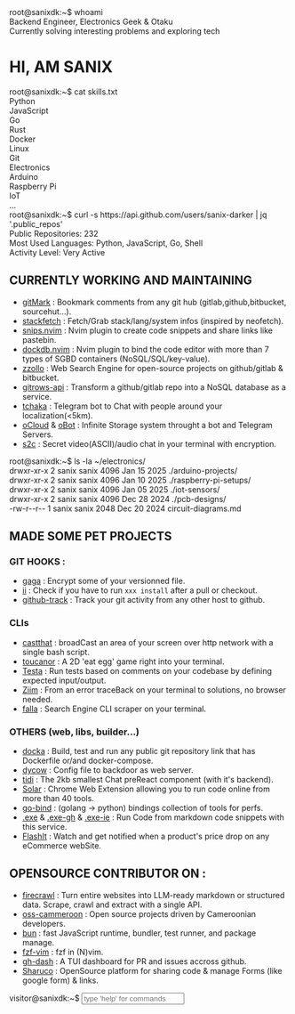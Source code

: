 <div id="index">
<div class="terminal-section">
    <div class="command-line">
        <span class="prompt">root@sanixdk:~$</span>
        <span class="command">whoami</span>
    </div>
    <div class="output">
        <span class="status-indicator status-online"></span>Backend Engineer, Electronics Geek & Otaku<br>
        <span class="status-indicator status-busy"></span>Currently solving interesting problems and exploring tech
    </div>
</div>

<h1 class='typing'> HI, AM SANIX </h1>

<div class="terminal-section">
    <div class="command-line">
        <span class="prompt">root@sanixdk:~$</span>
        <span class="command">cat skills.txt</span>
    </div>
    <div class="output">
        <div class="skills-grid">
            <div class="skill-item">Python</div>
            <div class="skill-item">JavaScript</div>
            <div class="skill-item">Go</div>
            <div class="skill-item">Rust</div>
            <div class="skill-item">Docker</div>
            <div class="skill-item">Linux</div>
            <div class="skill-item">Git</div>
            <div class="skill-item">Electronics</div>
            <div class="skill-item">Arduino</div>
            <div class="skill-item">Raspberry Pi</div>
            <div class="skill-item">IoT</div>
            <div class="skill-item">...</div>
        </div>
    </div>
</div>

<div class="terminal-section">
    <div class="command-line">
        <span class="prompt">root@sanixdk:~$</span>
        <span class="command">curl -s https://api.github.com/users/sanix-darker | jq '.public_repos'</span>
    </div>
    <div class="output">
        Public Repositories: 232<br>
        Most Used Languages: Python, JavaScript, Go, Shell<br>
        <div class="progress-bar">
            <div class="progress-fill" style="width: 92%;"></div>
        </div>
        Activity Level: Very Active
    </div>
</div>

<h2>CURRENTLY WORKING AND MAINTAINING</h2>
<ul>
<li><a href="https://github.com/Sanix-Darker/gitmark">gitMark</a> : Bookmark comments from any git hub (gitlab,github,bitbucket, sourcehut...).</li>
<li><a href="https://github.com/Sanix-Darker/stackfetch">stackfetch</a> : Fetch/Grab stack/lang/system infos (inspired by neofetch).</li>
<li><a href="https://github.com/Sanix-Darker/snips.nvim">snips.nvim</a> : Nvim plugin to create code snippets and share links like pastebin.</li>
<li><a href="https://github.com/Sanix-Darker/dockdb.nvim">dockdb.nvim</a> : Nvim plugin to bind the code editor with more than 7 types of SGBD containers (NoSQL/SQL/key-value).</li>
<li><a href="https://github.com/Sanix-Darker/zzollo">zzollo</a> : Web Search Engine for open-source projects on github/gitlab & bitbucket.</li>
<li><a href="https://github.com/Sanix-Darker/gitrowspack-api">gitrows-api</a> : Transform a github/gitlab repo into a NoSQL database as a service.</li>
<li><a href="https://github.com/Sanix-Darker/tchaka">tchaka</a> : Telegram bot to Chat with people around your localization(&lt;5km).</li>
<li><a href="https://github.com/Sanix-Darker/ocloud">oCloud</a> & <a href="https://github.com/Sanix-Darker/obot">oBot</a> : Infinite Storage system throught a bot and Telegram Servers.</li>
<li><a href="https://github.com/sanix-darker/s2c">s2c</a> : Secret video(ASCII)/audio chat in your terminal with encryption.</li>
</ul>

<div class="terminal-section">
    <div class="command-line">
        <span class="prompt">root@sanixdk:~$</span>
        <span class="command">ls -la ~/electronics/</span>
    </div>
    <div class="output">
        drwxr-xr-x 2 sanix sanix 4096 Jan 15 2025 ./arduino-projects/<br>
        drwxr-xr-x 2 sanix sanix 4096 Jan 10 2025 ./raspberry-pi-setups/<br>
        drwxr-xr-x 2 sanix sanix 4096 Jan 05 2025 ./iot-sensors/<br>
        drwxr-xr-x 2 sanix sanix 4096 Dec 28 2024 ./pcb-designs/<br>
        -rw-r--r-- 1 sanix sanix 2048 Dec 20 2024 circuit-diagrams.md
    </div>
</div>

<h2>MADE SOME <strong>PET</strong> PROJECTS</h2>
<h3>GIT HOOKS :</h3>
<ul>
<li><a href="https://github.com/Sanix-Darker/gaga">gaga</a> : Encrypt some of your versionned file.</li>
<li><a href="https://github.com/sanix-darker/ii">ii</a> : Check if you have to run <code>xxx install</code> after a pull or checkout.</li>
<li><a href="https://github.com/sanix-darker/github-track">github-track</a> : Track your git activity from any other host to github.</li>
</ul>
<h3>CLIs</h3>
<ul>
<li><a href="https://github.com/Sanix-Darker/castthat">castthat</a> : broadCast an area of your screen over http network with a single bash script.</li>
<li><a href="https://github.com/Sanix-Darker/toucanor">toucanor</a> : A 2D 'eat egg' game right into your terminal.</li>
<li><a href="https://github.com/Sanix-Darker/testa">Testa</a> : Run tests based on comments on your codebase by defining expected input/output.</li>
<li><a href="https://github.com/Sanix-Darker/ziim">Ziim</a> : From an error traceBack on your terminal to solutions, no browser needed.</li>
<li><a href="https://github.com/Sanix-Darker/falla">falla</a> : Search Engine CLI scraper on your terminal.</li>
</ul>
<h3>OTHERS (web, libs, builder...)</h3>
<ul>
<li><a href="https://github.com/Sanix-Darker/docka">docka</a> : Build, test and run any public git repository link that has Dockerfile or/and docker-compose.</li>
<li><a href="https://github.com/Sanix-Darker/dycow">dycow</a> : Config file to backdoor as web server.</li>
<li><a href="https://github.com/Sanix-Darker/tidi">tidi</a> : The 2kb smallest Chat preReact component (with it's backend).</li>
<li><a href="https://github.com/Sanix-Darker/solar">Solar</a> : Chrome Web Extension allowing you to run code online from more than 40 tools.</li>
<li><a href="https://github.com/Sanix-Darker/go_bind">go-bind</a> : (golang -> python) bindings collection of tools for perfs.</li>
<li><a href="https://github.com/Sanix-Darker/.exe">.exe</a> & <a href="https://github.com/Sanix-Darker/d-exe-action">.exe-gh</a> & <a href="https://github.com/Sanix-Darker/d-exe-action-example">.exe-ie</a> : Run Code from markdown code snippets with this service.</li>
<li><a href="https://github.com/Sanix-Darker/flashit">FlashIt</a> : Watch and get notified when a product's price drop on any eCommerce webSite.</li>
</ul>

<h2>OPENSOURCE CONTRIBUTOR ON :</h2>
<ul>
<li><a href="https://github.com/mendableai/firecrawl">firecrawl</a> : Turn entire websites into LLM-ready markdown or structured data. Scrape, crawl and extract with a single API.</li>
<li><a href="https://github.com/osscameroon">oss-cammeroon</a> :  Open source projects driven by Cameroonian developers.</li>
<li><a href="https://github.com/oven-sh/bun">bun</a> : fast JavaScript runtime, bundler, test runner, and package manage.</li>
<li><a href="https://github.com/junegunn/fzf.vim">fzf-vim</a> : fzf in (N)vim.</li>
<li><a href="https://github.com/dlvhdr/gh-dash">gh-dash</a> : A TUI dashboard for PR and issues accross github.</li>
<li><a href="https://github.com/ln-dev7/sharuco">Sharuco</a> : OpenSource platform for sharing code & manage Forms (like google form) & links.</li>
</ul>

<div class="interactive-terminal">
    <div class="command-line">
        <span class="prompt">visitor@sanixdk:~$</span>
        <input type="text" class="terminal-input" id="terminalInput" placeholder="type 'help' for commands" autocomplete="off">
    </div>
    <div id="terminalOutput"></div>
</div>

<script>
    // Interactive Terminal
    const terminalInput = document.getElementById('terminalInput');
    const terminalOutput = document.getElementById('terminalOutput');

    const commands = {
        help: 'Available commands: help, about, skills, projects, electronics, contact, clear, whoami, uptime',
        about: 'Backend Engineer passionate about solving interesting problems, building tools, and exploring electronics.',
        skills: 'Python, JavaScript, Go, Rust, Docker, Linux, Neovim, Git, Electronics, Arduino, Raspberry Pi, IoT',
        projects: 'gitMark, stackfetch, snips.nvim, dockdb.nvim, zzollo, gitrows-api, tchaka, oCloud/oBot, s2c',
        electronics: 'Arduino projects, Raspberry Pi setups, IoT sensors, PCB designs, circuit prototyping',
        contact: 'GitHub: github.com/sanix-darker | Telegram: @sanixdarker | Email: s4nixdk@gmail.com',
        clear: '',
        whoami: 'sanix - Backend Engineer, Electronics Geek & Otaku',
        uptime: 'System uptime: Always learning, always building'
    };

    if (terminalInput) {
        terminalInput.addEventListener('keypress', function(e) {
            if (e.key === 'Enter') {
                const command = this.value.trim().toLowerCase();
                const output = document.createElement('div');
                output.style.marginBottom = '10px';
                output.style.color = 'var(--text-secondary)';

                if (command === 'clear') {
                    terminalOutput.innerHTML = '';
                } else if (commands[command]) {
                    output.innerHTML = `<span style="color: var(--text-muted);">visitor@sanixdk:~$</span> ${this.value}<br>${commands[command]}`;
                    terminalOutput.appendChild(output);
                } else if (command) {
                    output.innerHTML = `<span style="color: var(--text-muted);">visitor@sanixdk:~$</span> ${this.value}<br><span style="color: var(--text-muted);">command not found: ${command}</span>`;
                    terminalOutput.appendChild(output);
                }

                this.value = '';
                terminalOutput.scrollTop = terminalOutput.scrollHeight;
            }
        });
    }

    // Real GitHub API calls and dynamic data
    async function fetchGitHubData() {
        try {
            // Fetch user data
            const userResponse = await fetch('https://api.github.com/users/sanix-darker');
            const userData = await userResponse.json();

            // Update public repos count
            const reposElement = document.querySelector('.github-stats .output');
            if (reposElement && userData.public_repos) {
                reposElement.innerHTML = `
                    Public Repositories: ${userData.public_repos}<br>
                    Followers: ${userData.followers} | Following: ${userData.following}<br>
                    <div class="progress-bar">
                        <div class="progress-fill" style="width: ${Math.min(userData.public_repos, 100)}%;"></div>
                    </div>
                    Activity Level: Very Active
                `;
            }

            // Fetch recent repositories for electronics section
            const reposResponse = await fetch('https://api.github.com/users/sanix-darker/repos?sort=updated&per_page=5');
            const reposData = await reposResponse.json();

            // Update electronics section with recent repos
            const electronicsElement = document.querySelector('.electronics-section .output');
            if (electronicsElement && reposData.length > 0) {
                let reposList = '';
                reposData.forEach(repo => {
                    const updatedDate = new Date(repo.updated_at).toLocaleDateString('en-US', {
                        month: 'short',
                        day: '2-digit'
                    });
                    const language = repo.language || 'Unknown';
                    reposList += `drwxr-xr-x 2 sanix sanix 4096 ${updatedDate} ./${repo.name}/ [${language}]<br>`;
                });
                electronicsElement.innerHTML = reposList;
            }

        } catch (error) {
            console.error('Error fetching GitHub data:', error);
        }
    }

    // Fetch WakaTime stats from profile README
    async function fetchWakaTimeStats() {
        try {
            const response = await fetch('https://raw.githubusercontent.com/Sanix-Darker/sanix-darker/refs/heads/master/README.md');
            const readmeText = await response.text();

            // Extract WakaTime section
            const wakaStart = readmeText.indexOf('<!--START_SECTION:waka-->');
            const wakaEnd = readmeText.indexOf('<!--END_SECTION:waka-->');

            if (wakaStart !== -1 && wakaEnd !== -1) {
                const wakaSection = readmeText.substring(wakaStart, wakaEnd);

                // Parse coding time
                const codingTimeMatch = wakaSection.match(/Coding time : (.+?)\./);
                const codingTime = codingTimeMatch ? codingTimeMatch[1] : '1 hr 20 mins';

                // Parse languages with percentages
                const languageMatches = wakaSection.matchAll(/(\w+)\s+(\d+\s+\w+)\s+.*?(\d+\.\d+)\s*%/g);
                const languages = Array.from(languageMatches).slice(0, 6); // Top 6 languages

                // Update skills section
                const skillsElement = document.querySelector('.skills-section .output');
                if (skillsElement && languages.length > 0) {
                    let skillsGrid = '<div class="skills-grid">';

                    // Add dynamic languages from WakaTime
                    languages.forEach(([, lang, time, percentage]) => {
                        skillsGrid += `<div class="skill-item">${lang} (${percentage}%)</div>`;
                    });

                    // Add static skills
                    const staticSkills = ['Docker', 'Linux', 'Neovim', 'Git', 'Arduino', 'Raspberry Pi', 'IoT', 'PCB Design'];
                    staticSkills.forEach(skill => {
                        skillsGrid += `<div class="skill-item">${skill}</div>`;
                    });

                    skillsGrid += '</div>';
                    skillsGrid += `<br>Weekly Coding Time: ${codingTime}`;

                    skillsElement.innerHTML = skillsGrid;
                }
            }

        } catch (error) {
            console.error('Error fetching WakaTime stats:', error);
        }
    }

    // Enhanced terminal commands with real data
    const enhancedCommands = {
        ...commands,
        repos: 'Fetching latest repositories...',
        stats: 'Fetching GitHub statistics...',
        waka: 'Fetching WakaTime coding stats...',
        refresh: 'Refreshing all data...'
    };

    // Update terminal input handler
    if (terminalInput) {
        terminalInput.removeEventListener('keypress', terminalInput.keypressHandler);

        terminalInput.keypressHandler = async function(e) {
            if (e.key === 'Enter') {
                const command = this.value.trim().toLowerCase();
                const output = document.createElement('div');
                output.style.marginBottom = '10px';
                output.style.color = 'var(--text-secondary)';

                if (command === 'clear') {
                    terminalOutput.innerHTML = '';
                } else if (command === 'repos') {
                    output.innerHTML = `<span style="color: var(--text-muted);">visitor@sanixdk:~$</span> ${this.value}<br>Fetching latest repositories...`;
                    terminalOutput.appendChild(output);
                    await fetchGitHubData();
                } else if (command === 'stats') {
                    output.innerHTML = `<span style="color: var(--text-muted);">visitor@sanixdk:~$</span> ${this.value}<br>Fetching GitHub statistics...`;
                    terminalOutput.appendChild(output);
                    await fetchGitHubData();
                } else if (command === 'waka') {
                    output.innerHTML = `<span style="color: var(--text-muted);">visitor@sanixdk:~$</span> ${this.value}<br>Fetching WakaTime coding stats...`;
                    terminalOutput.appendChild(output);
                    await fetchWakaTimeStats();
                } else if (command === 'refresh') {
                    output.innerHTML = `<span style="color: var(--text-muted);">visitor@sanixdk:~$</span> ${this.value}<br>Refreshing all data...`;
                    terminalOutput.appendChild(output);
                    await Promise.all([fetchGitHubData(), fetchWakaTimeStats()]);
                } else if (enhancedCommands[command]) {
                    output.innerHTML = `<span style="color: var(--text-muted);">visitor@sanixdk:~$</span> ${this.value}<br>${enhancedCommands[command]}`;
                    terminalOutput.appendChild(output);
                } else if (command) {
                    output.innerHTML = `<span style="color: var(--text-muted);">visitor@sanixdk:~$</span> ${this.value}<br><span style="color: var(--text-muted);">command not found: ${command}</span>`;
                    terminalOutput.appendChild(output);
                }

                this.value = '';
                terminalOutput.scrollTop = terminalOutput.scrollHeight;
            }
        };

        terminalInput.addEventListener('keypress', terminalInput.keypressHandler);
    }

    // Load data on page load
    document.addEventListener('DOMContentLoaded', function() {
        // Add loading indicators
        const githubStats = document.querySelector('.github-stats .output');
        const skillsSection = document.querySelector('.skills-section .output');
        const electronicsSection = document.querySelector('.electronics-section .output');

        if (githubStats) githubStats.innerHTML = 'Loading GitHub data...';
        if (skillsSection) skillsSection.innerHTML = 'Loading skills data...';
        if (electronicsSection) electronicsSection.innerHTML = 'Loading recent repositories...';

        // Fetch all data
        Promise.all([fetchGitHubData(), fetchWakaTimeStats()]).then(() => {
            console.log('All data loaded successfully');
        }).catch(error => {
            console.error('Error loading data:', error);
        });
    });

    const blogList = document.getElementById("blog-list");
    if (blogList) {
        const blogCount = document.querySelectorAll("h3").length;
        blogList.style.setProperty("--total-items", `${blogCount}`);
        console.log("Blog count :", blogCount);
    }

    document.addEventListener('DOMContentLoaded', function() {
        const searchInput = document.getElementById('search-input');
        const blogItems = document.querySelectorAll('.blog-item, article');

        if (!searchInput) return;

        searchInput.addEventListener('input', function() {
            const searchTerm = this.value.toLowerCase().trim();

            blogItems.forEach(function(item) {
                const title = item.querySelector('h1, h2, h3, .blog-title');
                const content = item.querySelector('p, .blog-excerpt, .content');
                const tags = item.querySelectorAll('.tag, .tags span');

                let searchableText = '';

                // Add title text
                if (title) {
                    searchableText += title.textContent.toLowerCase() + ' ';
                }

                // Add content text
                if (content) {
                    searchableText += content.textContent.toLowerCase() + ' ';
                }

                // Add tags text
                tags.forEach(function(tag) {
                    searchableText += tag.textContent.toLowerCase() + ' ';
                });

                // Show/hide based on search
                if (searchTerm === '' || searchableText.includes(searchTerm)) {
                    item.style.display = 'block';
                    item.style.opacity = '1';
                } else {
                    item.style.display = 'none';
                    item.style.opacity = '0';
                }
            });

            // Show "no results" message if needed
            const visibleItems = Array.from(blogItems).filter(item =>
                item.style.display !== 'none'
            );

            let noResultsMsg = document.getElementById('no-results');
            if (visibleItems.length === 0 && searchTerm !== '') {
                if (!noResultsMsg) {
                    noResultsMsg = document.createElement('div');
                    noResultsMsg.id = 'no-results';
                    noResultsMsg.className = 'no-results';
                    noResultsMsg.innerHTML = '<p>// no posts found matching your search</p>';

                    const blogContainer = document.querySelector('.blog-list, .blog-posts, main');
                    if (blogContainer) {
                        blogContainer.appendChild(noResultsMsg);
                    }
                }
                noResultsMsg.style.display = 'block';
            } else if (noResultsMsg) {
                noResultsMsg.style.display = 'none';
            }
        });
    });
</script>
</div>
